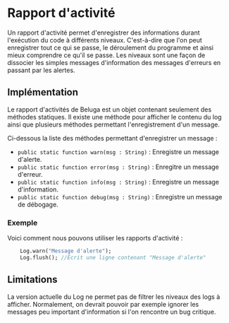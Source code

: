 # Rapport d'activité

Un rapport d'activité permet d'enregistrer des informations durant l'exécution du code à différents niveaux. C'est-à-dire que l'on peut enregistrer tout ce qui se passe, le déroulement du programme et ainsi mieux comprendre ce qu'il se passe. Les niveaux sont une façon de dissocier les simples messages d'information des messages d'erreurs en passant par les alertes.

## Implémentation

Le rapport d'activités de Beluga est un objet contenant seulement des méthodes statiques. Il existe une méthode pour afficher le contenu du log ainsi que plusieurs méthodes permettant l'enregistrement d'un message.

Ci-dessous la liste des méthodes permettant d'enregistrer un message :

 * `public static function warn(msg : String)` : Enregistre un message d'alerte.
 * `public static function error(msg : String)` : Enregitre un message d'erreur.
 * `public static function info(msg : String)` : Enregistre un message d'information.
 * `public static function debug(msg : String)` : Enregistre un message de débogage.

### Exemple

Voici comment nous pouvons utiliser les rapports d'activité :

```haxe
	Log.warn("Message d'alerte");
	Log.flush(); //Écrit une ligne contenant "Message d'alerte"
```

## Limitations

La version actuelle du Log ne permet pas de filtrer les niveaux des logs à afficher. Normalement, on devrait pouvoir par exemple ignorer les messages peu important d'information si l'on rencontre un bug critique.